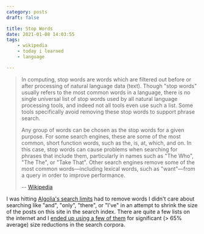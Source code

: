```yaml
---
category: posts
draft: false

title: Stop Words
date: 2021-01-08 14:03:55
tags:
    - wikipedia
    - today i learned
    - language

---
```


> In computing, stop words are words which are filtered out before or after processing of natural language data (text). Though "stop words" usually refers to the most common words in a language, there is no single universal list of stop words used by all natural language processing tools, and indeed not all tools even use such a list. Some tools specifically avoid removing these stop words to support phrase search.
>
> Any group of words can be chosen as the stop words for a given purpose. For some search engines, these are some of the most common, short function words, such as the, is, at, which, and on. In this case, stop words can cause problems when searching for phrases that include them, particularly in names such as "The Who", "The The", or "Take That". Other search engines remove some of the most common words—including lexical words, such as "want"—from a query in order to improve performance.
>
> -- [Wikipedia](https://en.wikipedia.org/wiki/Stop_word)

I was hitting [Algolia's search limits](https://www.algolia.com/doc/faq/basics/is-there-a-size-limit-for-my-index-records/) had to remove words I didn't care about searching like "and", "only", "there", or "I've" in an attempt to shrink the size of the posts on this site in the search index. There are quite a few lists on the internet and I [ended up using a few of them](https://github.com/afreeorange/log/blob/master/_scripts/eleventy/filters__data.js) for significant (> 65% average) size reductions in the search corpora.

